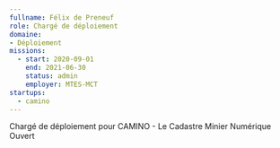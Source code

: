```yaml
---
fullname: Félix de Preneuf
role: Chargé de déploiement
domaine: 
- Déploiement
missions:
  - start: 2020-09-01
    end: 2021-06-30
    status: admin
    employer: MTES-MCT
startups:
  - camino
---
```

Chargé de déploiement pour CAMINO - Le Cadastre Minier Numérique Ouvert
